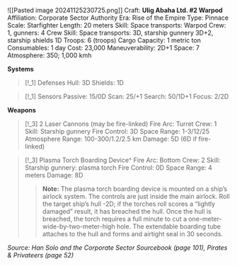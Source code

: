 ![[Pasted image 20241125230725.png]]
Craft: **Ulig Abaha Ltd. #2 Warpod**
Affiliation: Corporate Sector Authority
Era: Rise of the Empire
Type: Pinnace
Scale: Starfighter
Length: 20 meters
Skill: Space transports: Warpod
Crew: 1, gunners: 4
Crew Skill: Space transports: 3D, starship gunnery 3D+2, starship shields 1D
Troops: 6 (troops)
Cargo Capacity: 1 metric ton
Consumables: 1 day
Cost: 23,000
Maneuverability: 2D+1
Space: 7
Atmosphere: 350; 1,000 kmh

**Systems**
> [!_1] Defenses
> Hull: 3D
> Shields: 1D
> 

> [!_1] Sensors
> Passive: 15/0D
> Scan: 25/+1
> Search: 50/1D+1
> Focus: 2/2D

**Weapons**
> [!_3] 2 Laser Cannons (may be fire-linked)
> Fire Arc: Turret
> Crew: 1
> Skill: Starship gunnery
> Fire Control: 3D
> Space Range: 1-3/12/25
> Atmosphere Range: 100-300/1.2/2.5 km
> Damage: 5D (6D if fire-linked)

> [!_3] Plasma Torch Boarding Device^
> Fire Arc: Bottom
> Crew: 2
> Skill: Starship gunnery: plasma torch
> Fire Control: 0D
> Space Range: 4 meters
> Damage: 8D
> > **Note:** The plasma torch boarding device is mounted on a ship’s airlock system. The controls are just inside the main airlock. Roll the target ship’s hull -2D; if the torches roll scores a “lightly damaged” result, it has breached the hull. Once the hull is breached, the torch requires a full minute to cut a one-meter-wide-by-two-meter-high hole. The extendable boarding tube attaches to the hull and forms and airtight seal in 30 seconds.
> 

*Source: Han Solo and the Corporate Sector Sourcebook (page 101), Pirates & Privateers (page 52)* 